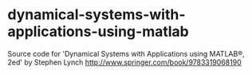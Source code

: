 # dynamical-systems-with-applications-using-matlab
Source code for 'Dynamical Systems with Applications using MATLAB®, 2ed' by Stephen Lynch http://www.springer.com/book/9783319068190
